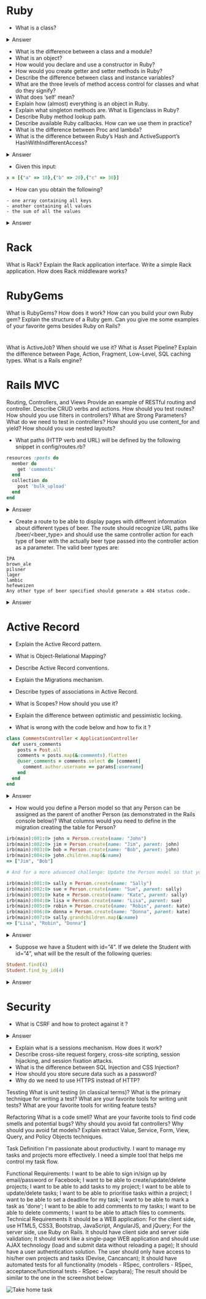 # Ruby

- What is a class?

<details>
  <summary>Answer</summary>

  <p>

  </p>
</details>

- What is the difference between a class and a module?
- What is an object?
- How would you declare and use a constructor in Ruby?
- How would you create getter and setter methods in Ruby?
- Describe the difference between class and instance variables?
- What are the three levels of method access control for classes and what do they signify?
- What does ‘self’ mean?
- Explain how (almost) everything is an object in Ruby.
- Explain what singleton methods are. What is Eigenclass in Ruby?
- Describe Ruby method lookup path.
- Describe available Ruby callbacks. How can we use them in practice?
- What is the difference between Proc and lambda?
- What is the difference between Ruby’s Hash and ActiveSupport’s HashWithIndifferentAccess?
<details>
  <summary>Answer</summary>
  Native Hash doesn't treat symbol key and string key as same. HashWithIndifferentAccess treats symbol and string keys as same.
</details>

- Given this input:

```ruby
x = [{"a" => 10},{"b" => 20},{"c" => 30}]
```

- How can you obtain the following?

```
- one array containing all keys
- another containing all values
- the sum of all the values
```

<details>
  <summary>Answer</summary>

  <p>
This works:

```ruby
y = x[0].merge(x[1]).merge(x[2])

y.keys                   # will return all keys
y.values                 # will return all values
y.values.inject(:+)      # will return the sum of all values
```

But a better first line would be this:

```ruby
y = x.reduce(:merge)
```

…because it would work on an array of any size, not just the exact input given.
  </p>
</details>

# Rack

What is Rack?
Explain the Rack application interface.
Write a simple Rack application.
How does Rack middleware works?

# RubyGems

What is RubyGems? How does it work?
How can you build your own Ruby gem?
Explain the structure of a Ruby gem.
Can you give me some examples of your favorite gems besides Ruby on Rails?

# 
What is ActiveJob? When should we use it?
What is Asset Pipeline?
Explain the difference between Page, Action, Fragment, Low-Level, SQL caching types.
What is a Rails engine?

# Rails MVC

Routing, Controllers, and Views
Provide an example of RESTful routing and controller.
Describe CRUD verbs and actions.
How should you test routes?
How should you use filters in controllers?
What are Strong Parameters?
What do we need to test in controllers?
How should you use content_for and yield?
How should you use nested layouts?

- What paths (HTTP verb and URL) will be defined by the following snippet in config/routes.rb?

```ruby
resources :posts do
  member do
    get 'comments'
  end
  collection do
    post 'bulk_upload'
  end
end
```

<details>
  <summary>Answer</summary>

  <p>
Using the resource method to define routes will automatically generate routes for the standard seven restful actions:

1. GET /posts
2. POST /posts
3. GET /posts/new
4. GET /posts/:id/edit
6. GET /posts/:id
7. PATCH/PUT /posts/:id
8. DELETE /posts/:id

Note that Rails also supports the (relatively) new URL verb PATCH for partial updates to records. (In theory, a PUT request should only be valid if the entire record is included in the request.)

The extra routes defined inside of the block passed to resources will generate one route valid for individual posts (GET /posts/:id/comments) as well as one defined for the top-level resource (POST /posts/bulk_upload).
  </p>
</details>

- Create a route to be able to display pages with different information about different types of beer. The route should recognize URL paths like /beer/<beer_type> and should use the same controller action for each type of beer with the actually beer type passed into the controller action as a parameter. The valid beer types are:

```
IPA
brown_ale
pilsner
lager
lambic
hefeweizen
Any other type of beer specified should generate a 404 status code.
```

<details>
  <summary>Answer</summary>

  <p>
One option would be to generate a simple get route that specifies the controller action to call and passes the kind of beer as a parameter:

```ruby
get 'beers/:kind' => 'beers#kind'
```

Then, within the context of the controller action, if the kind parameter is not included in the list of valid kinds, the action can raise a ActionController::RoutingError, which will redirect to 404 in production.

Alternatively, a simpler solution is to check against the list of valid kinds in the definition of the route. This can be accomplished using the constraints option as follows:

```ruby
kinds = %w|IPA brown_ale pilsner lager lambic hefweizen|
get 'beers/:kind' => 'beers#kind', constraints: {kind: Regexp.new(kinds.join('|'))}
```

This code calls the BeersController#kind action method with params['kind'] set to a string representing the beer type given in the URL path. The key is using the constraints option for the route to specify a regular expression to use to verify the route is correct. In this case, the lambda checks to see that the kind parameter is included in the list of valid beer types.

Or perhaps an even better solution would be to use resource routing. This has the added benefit of providing URL generation helpers, but at the cost of requiring that the parameter name for the beer be passed as :id. This would look something like:

```ruby
kinds = %w|IPA brown_ale pilsner lager lambic hefweizen|
resource :beer, only: [:show], constraints: {id: Regexp.new(kinds.join('|'))}
```

  </p>
</details>


# Active Record

- Explain the Active Record pattern.
- What is Object-Relational Mapping?
- Describe Active Record conventions.
- Explain the Migrations mechanism.
- Describe types of associations in Active Record.
- What is Scopes? How should you use it?
- Explain the difference between optimistic and pessimistic locking.

- What is wrong with the code below and how to fix it ?

```ruby
class CommentsController < ApplicationController
  def users_comments
    posts = Post.all
    comments = posts.map(&:comments).flatten
    @user_comments = comments.select do |comment|
      comment.author.username == params[:username]
    end
  end
end
```

<details>
  <summary>Answer</summary>

<p>
This is a classic example of the notorious “n+1” bug. The first line will retrieve all of the Post objects from the database, but then the very next line will make an additional request for each Post to retrieve the corresponding Comment objects. To make matters worse, this code is then making even more database requests in order to retrieve the Author of each Comment.

This can all be avoided by changing the first line in the method to:

```ruby
posts = Post.includes(comments: [:author]).all
```

This tells ActiveRecord to retrieve the corresponding Comment and Author records from the database immediately after the initial request for all Posts, thereby reducing the number of database requests to just three.

Please note that the above answer is only one of a few ways that it is possible to avoid incurring an “n+1” penalty, and each alternative will have its own caveats and corner cases. The above answer was selected to be presented here since it requires the smallest change to the existing code and makes no assumptions regarding the reverse association of Comment to Post.

Incidentally, there’s another issue here (although not what we’re focused on in this question and answer); namely, erforming a query in Ruby that could instead be done in the database (and which would very likely be faster there!). A relatively complex query like this can instead be constructed in ActiveRecord pretty easily, thus turning a 3 database query operation (plus some Ruby code executing) into a single database query.  
</p>

</details>

- How would you define a Person model so that any Person can be assigned as the parent of another Person (as demonstrated in the Rails console below)? What columns would you need to define in the migration creating the table for Person?

```ruby
irb(main):001:0> john = Person.create(name: "John")
irb(main):002:0> jim = Person.create(name: "Jim", parent: john)
irb(main):003:0> bob = Person.create(name: "Bob", parent: john)
irb(main):004:0> john.children.map(&:name)
=> ["Jim", "Bob"]

# And for a more advanced challenge: Update the Person model so that you can also get a list of all of a person’s grandchildren, as illustrated below. Would you need to make any changes to the corresponding table in the database?

irb(main):001:0> sally = Person.create(name: "Sally")
irb(main):002:0> sue = Person.create(name: "Sue", parent: sally)
irb(main):003:0> kate = Person.create(name: "Kate", parent: sally)
irb(main):004:0> lisa = Person.create(name: "Lisa", parent: sue)
irb(main):005:0> robin = Person.create(name: "Robin", parent: kate)
irb(main):006:0> donna = Person.create(name: "Donna", parent: kate)
irb(main):007:0> sally.grandchildren.map(&:name)
=> ["Lisa", "Robin", "Donna"]
```

<details>
  <summary>Answer</summary>

  <p>

    Normally, the target class of an ActiveRecord association is inferred from the association’s name (a perfect example of “convention over configuration”). It is possible to override this default behavior, though, and specify a different target class. Doing so, it is even possible to have relationships between two objects of the same class.

This is how it is possible to set up a parent-child relationship. The model definition would look like:

```ruby
class Person < ActiveRecord::Base
  belongs_to :parent, class: Person
  has_many :children, class: Person, foreign_key: :parent_id
end
```

It’s necessary to specify the foreign_key option for the has_many relationship because ActiveRecord will attempt to use :person_id by default. In the migration to create the table for this model, you would need to define, at minimum, a column for the name attribute as well as an integer column for parent_id.

Self-referential relationships can be extended in all the same ways as normal two-model relationships. This even includes has_many ... :through => ... style relationships. However, because we are circumventing Rails’ conventions, we will need to specify the source of the :through in the case of adding a grandchild relationship:

```ruby
class Person < ActiveRecord::Base
  belongs_to :parent, class: Person
  has_many :children, class: Person, foreign_key: :parent_id
  has_many :grandchildren, class: Person, through: :children, source: :children
end
```

Consequently, since this is still just using the parent_id defined in the first case, no changes to the table in the database are required.

  </p>
</details>

- Suppose we have a Student with id=”4”. If we delete the Student with id=”4”, what will be the result of the following queries:

```ruby
Student.find(4)
Student.find_by_id(4)
```

<details>
  <summary>Answer</summary>

  <p>
- Student.find(4) will raise an error: ActiveRecord::RecordNotFound: Couldn't find Student with id=4
- Student.find_by_id(4) will return nil and will not raise an error.
  </p>
</details>

# Security

- What is CSRF and how to protect against it ?

<details>
  <summary>Answer</summary>
  
  <p>
CSRF stands for Cross-Site Request Forgery. This is a form of an attack where the attacker submits a form on your behalf to a different website, potentially causing damage or revealing sensitive information. Since browsers will automatically include cookies for a domain on a request, if you were recently logged in to the target site, the attacker’s request will appear to come from you as a logged-in user (as your session cookie will be sent with the POST request).

In order to protect against CSRF attacks, you can add protect_from_forgery to your ApplicationController. This will then cause Rails to require a CSRF token to be present before accepting any POST, PUT, or DELETE requests. The CSRF token is included as a hidden field in every form created using Rails’ form builders. It is also included as a header in GET requests so that other, non-form-based mechanisms for sending a POST can use it as well. Attackers are prevented from stealing the CSRF token by browsers’ “same origin” policy.
 </p>
</details>

- Explain what is a sessions mechanism. How does it work?
- Describe cross-site request forgery, cross-site scripting, session hijacking, and session fixation attacks.
- What is the difference between SQL Injection and CSS Injection?
- How should you store secure data such as a password?
- Why do we need to use HTTPS instead of HTTP?


Tessting
What is unit testing (in classical terms)?
What is the primary technique for writing a test?
What are your favorite tools for writing unit tests?
What are your favorite tools for writing feature tests?

Refactoring
What is a code smell?
What are your favorite tools to find code smells and potential bugs?
Why should you avoid fat controllers?
Why should you avoid fat models?
Explain extract Value, Service, Form, View, Query, and Policy Objects techniques.


Task Definition
I'm passionate about productivity. I want to manage my tasks and projects more effectively. I need a simple tool that helps me control my task flow.

Functional Requirements:
I want to be able to sign in/sign up by email/password or Facebook;
I want to be able to create/update/delete projects;
I want to be able to add tasks to my project;
I want to be able to update/delete tasks;
I want to be able to prioritise tasks within a project;
I want to be able to set a deadline for my task;
I want to be able to mark a task as 'done';
I want to be able to add comments to my tasks;
I want to be able to delete comments;
I want to be able to attach files to comments.
Technical Requirements
It should be a WEB application:
For the client side, use HTML5, CSS3, Bootstrap, JavaScript, AngularJS, and jQuery;
For the server side, use Ruby on Rails.
It should have client side and server side validation;
It should work like a single-page WEB application and should use AJAX technology (load and submit data without reloading a page);
It should have a user authentication solution. The user should only have access to his/her own projects and tasks (Devise, Cancancan);
It should have automated tests for all functionality (models - RSpec, controllers - RSpec, acceptance/functional tests - RSpec + Capybara);
The result should be similar to the one in the screenshot below:

![Take home task](./rails-take-home-task.jpg)